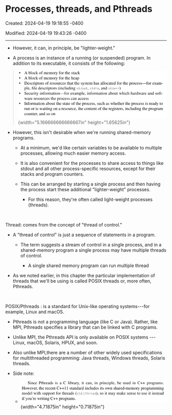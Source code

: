 # Processes, threads, and Pthreads

Created: 2024-04-19 19:18:55 -0400

Modified: 2024-04-19 19:43:26 -0400

---

-   However, it can, in principle, be "lighter-weight."

-   A process is an instance of a running (or suspended) program. In addition to its executable, it consists of the following:

> ![](media/Processes,-threads,-and-Pthreads-image1.png){width="5.166666666666667in" height="1.65625in"}

-   However, this isn't desirable when we're running shared-memory programs.

    -   At a minimum, we'd like certain variables to be available to multiple processes, allowing much easier memory access.

    -   It is also convenient for the processes to share access to things like stdout and all other process-specific resources, except for their stacks and program counters.

    -   This can be arranged by starting a single process and then having the process start these additional "lighter-weight" processes.

        -   For this reason, they're often called light-weight processes (threads).

 

Thread: comes from the concept of "thread of control."

-   A "thread of control" is just a sequence of statements in a program.

    -   The term suggests a stream of control in a single process, and in a shared-memory program a single process may have multiple threads of control.

        -   A single shared memory program can run multiple thread

-   As we noted earlier, in this chapter the particular implementation of threads that we'll be using is called POSIX threads or, more often, Pthreads.

 

POSIX/Pthreads : is a standard for Unix-like operating systems---for example, Linux and macOS.

-   Pthreads is not a programming language (like C or Java). Rather, like MPI, Pthreads specifies a library that can be linked with C programs.

-   Unlike MPI, the Pthreads API is only available on POSIX systems --- Linux, macOS, Solaris, HPUX, and soon.

-   Also unlike MPI,there are a number of other widely used specifications for multithreaded programming: Java threads, Windows threads, Solaris threads.

-   Side note:

    -   ![](media/Processes,-threads,-and-Pthreads-image2.png){width="4.71875in" height="0.71875in"}

 


